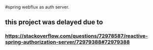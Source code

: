 #spring webflux as auth server.
## this project was delayed due to 
### https://stackoverflow.com/questions/72978587/reactive-spring-authorization-server/72979388#72979388